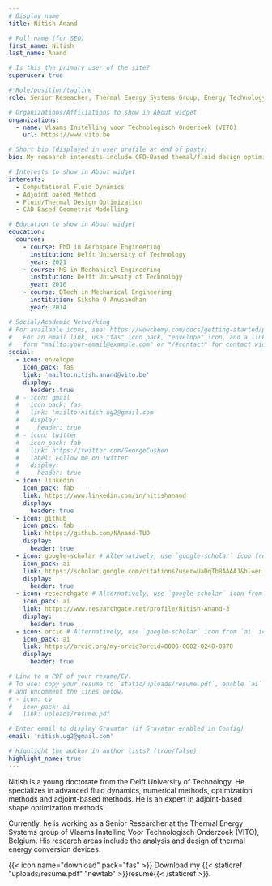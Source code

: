 ```yaml
---
# Display name
title: Nitish Anand

# Full name (for SEO)
first_name: Nitish 
last_name: Anand

# Is this the primary user of the site?
superuser: true

# Role/position/tagline
role: Senior Reseacher, Thermal Energy Systems Group, Energy Technology Unit.

# Organizations/Affiliations to show in About widget
organizations:
  - name: Vlaams Instelling voor Technologisch Onderzoek (VITO)
    url: https://www.vito.be

# Short bio (displayed in user profile at end of posts)
bio: My research interests include CFD-Based themal/fluid design optimization.

# Interests to show in About widget
interests:
  - Computational Fluid Dynamics
  - Adjoint based Method
  - Fluid/Thermal Design Optimization
  - CAD-Based Geometric Modelling

# Education to show in About widget
education:
  courses:
    - course: PhD in Aerospace Engineering
      institution: Delft University of Technology
      year: 2021
    - course: MS in Mechanical Engineering
      institution: Delft Univesity of Technology
      year: 2016
    - course: BTech in Mechanical Engineering
      institution: Siksha O Anusandhan
      year: 2014

# Social/Academic Networking
# For available icons, see: https://wowchemy.com/docs/getting-started/page-builder/#icons
#   For an email link, use "fas" icon pack, "envelope" icon, and a link in the
#   form "mailto:your-email@example.com" or "/#contact" for contact widget.
social:
  - icon: envelope
    icon_pack: fas
    link: 'mailto:nitish.anand@vito.be'
    display:
      header: true
  # - icon: gmail
  #   icon_pack: fas
  #   link: 'mailto:nitish.ug2@gmail.com'
  #   display:
  #     header: true
  # - icon: twitter
  #   icon_pack: fab
  #   link: https://twitter.com/GeorgeCushen
  #   label: Follow me on Twitter
  #   display:
  #     header: true
  - icon: linkedin
    icon_pack: fab
    link: https://www.linkedin.com/in/nitishanand
    display:
      header: true
  - icon: github
    icon_pack: fab
    link: https://github.com/NAnand-TUD
    display:
      header: true
  - icon: google-scholar # Alternatively, use `google-scholar` icon from `ai` icon pack
    icon_pack: ai
    link: https://scholar.google.com/citations?user=UaDqTb8AAAAJ&hl=en
    display:
      header: true
  - icon: researchgate # Alternatively, use `google-scholar` icon from `ai` icon pack
    icon_pack: ai
    link: https://www.researchgate.net/profile/Nitish-Anand-3
    display:
      header: true
  - icon: orcid # Alternatively, use `google-scholar` icon from `ai` icon pack
    icon_pack: ai
    link: https://orcid.org/my-orcid?orcid=0000-0002-0240-0978
    display:
      header: true

# Link to a PDF of your resume/CV.
# To use: copy your resume to `static/uploads/resume.pdf`, enable `ai` icons in `params.yaml`,
# and uncomment the lines below.
# - icon: cv
#   icon_pack: ai
#   link: uploads/resume.pdf

# Enter email to display Gravatar (if Gravatar enabled in Config)
email: 'nitish.ug2@gmail.com'

# Highlight the author in author lists? (true/false)
highlight_name: true
---
```


Nitish is a young doctorate from the Delft University of Technology. He specializes in advanced fluid dynamics, numerical methods, optimization methods and adjoint-based methods. He is an expert in adjoint-based shape optimization methods.

Currently, he is working as a Senior Researcher at the Thermal Energy Systems group of Vlaams Instelling Voor Technologisch Onderzoek (VITO), Belgium. His research areas include the analysis and design of thermal energy conversion devices.

{{< icon name="download" pack="fas" >}} Download my {{< staticref "uploads/resume.pdf" "newtab" >}}resumé{{< /staticref >}}.
